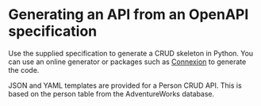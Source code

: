 # Generating an API from an OpenAPI specification
Use the supplied specification to generate a CRUD skeleton in Python.
You can use an online generator or packages such as [Connexion](https://github.com/spec-first/connexion) to generate the code.

JSON and YAML templates are provided for a Person CRUD API. This is based on the person table from the AdventureWorks database.